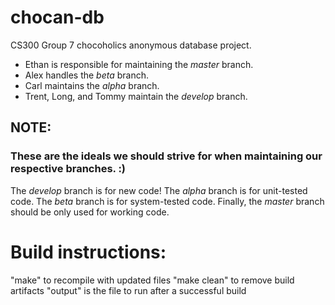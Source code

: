 # chocan-db
CS300 Group 7 chocoholics anonymous database project.

- Ethan is responsible for maintaining the _master_ branch.
- Alex handles the _beta_ branch.
- Carl maintains the _alpha_ branch.
- Trent, Long, and Tommy maintain the _develop_ branch.

## NOTE:
### These are the ideals we should strive for when maintaining our respective branches. :)
The _develop_ branch is for new code!
The _alpha_ branch is for unit-tested code.
The _beta_ branch is for system-tested code.
Finally, the _master_ branch should be only used for working code.

# Build instructions:

"make" to recompile with updated files
"make clean" to remove build artifacts
"output" is the file to run after a successful build
